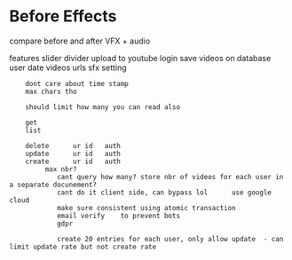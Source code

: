# Before Effects
 
compare before and after VFX + audio

features
    slider divider
    upload to youtube
    login
    save videos on database         user    date    videos urls     sfx setting

        dont care about time stamp
        max chars tho

        should limit how many you can read also

        get
        list    

        delete      ur id   auth
        update      ur id   auth
        create      ur id   auth
             max nbr? 
                cant query how many? store nbr of videos for each user in a separate docunement?
                cant do it client side, can bypass lol      use google cloud
                make sure consistent using atomic transaction
                email verify    to prevent bots
                gdpr

                create 20 entries for each user, only allow update  - can limit update rate but not create rate